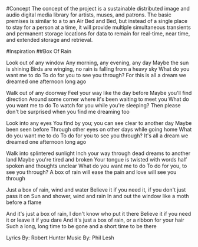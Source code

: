 #Concept
The concept of the project is a sustainable distributed image and audio digital media library for artists, muses, and patrons.  The basic premises is similar to a to an Air Bed and Bed, but instead of a single place to stay for a person at a time, it will provide multiple simultaneous transients and permanent storage locations for data to remain for real-time,  near time, and extended storage and retrieval.

#Inspiration
##Box Of Rain

Look out of any window
Any morning, any evening, any day
Maybe the sun is shining
Birds are winging, no rain is falling from a heavy sky
What do you want me to do
To do for you to see you through?
For this is all a dream we dreamed one afternoon long ago

Walk out of any doorway
Feel your way like the day before
Maybe you'll find direction
Around some corner where it's been waiting to meet you
What do you want me to do
To watch for you while you're sleeping?
Then please don't be surprised when you find me dreaming too

Look into any eyes
You find by you; you can see clear to another day
Maybe been seen before
Through other eyes on other days while going home
What do you want me to do
To do for you to see you through?
It's all a dream we dreamed one afternoon long ago

Walk into splintered sunlight
Inch your way through dead dreams to another land
Maybe you're tired and broken
Your tongue is twisted with words half spoken and thoughts unclear
What do you want me to do
To do for you, to see you through?
A box of rain will ease the pain and love will see you through

Just a box of rain, wind and water
Believe it if you need it, if you don't just pass it on
Sun and shower, wind and rain
In and out the window like a moth before a flame

And it's just a box of rain, I don't know who put it there
Believe it if you need it or leave it if you dare
And it's just a box of rain, or a ribbon for your hair
Such a long, long time to be gone and a short time to be there

Lyrics By: Robert Hunter
Music By: Phil Lesh
